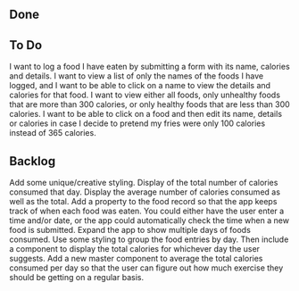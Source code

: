 ## Done

## To Do

I want to log a food I have eaten by submitting a form with its name, calories and details.
I want to view a list of only the names of the foods I have logged, and I want to be able to click on a name to view the details and calories for that food.
I want to view either all foods, only unhealthy foods that are more than 300 calories, or only healthy foods that are less than 300 calories.
I want to be able to click on a food and then edit its name, details or calories in case I decide to pretend my fries were only 100 calories instead of 365 calories.

## Backlog

Add some unique/creative styling.
Display of the total number of calories consumed that day.
Display the average number of calories consumed as well as the total.
Add a property to the food record so that the app keeps track of when each food was eaten. You could either have the user enter a time and/or date, or the app could automatically check the time when a new food is submitted.
Expand the app to show multiple days of foods consumed. Use some styling to group the food entries by day. Then include a component to display the total calories for whichever day the user suggests.
Add a new master component to average the total calories consumed per day so that the user can figure out how much exercise they should be getting on a regular basis.
